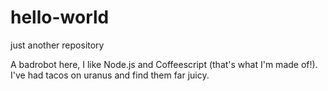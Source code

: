 # hello-world
just another repository

A badrobot here, I like Node.js and Coffeescript (that's what I'm made of!).
I've had tacos on uranus and find them far juicy.
